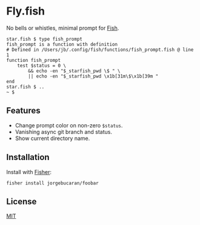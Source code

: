 # Fly.fish

No bells or whistles, minimal prompt for [Fish](https://fishshell.com).

```console
star.fish $ type fish_prompt
fish_prompt is a function with definition
# Defined in /Users/jb/.config/fish/functions/fish_prompt.fish @ line 1
function fish_prompt
    test $status = 0 \
        && echo -en "$_starfish_pwd \$ " \
        || echo -en "$_starfish_pwd \x1b[31m\$\x1b[39m "
end
star.fish $ ..
~ $
```

## Features

- Change prompt color on non-zero `$status`.
- Vanishing async git branch and status.
- Show current directory name.

## Installation

Install with [Fisher](https://github.com/jorgebucaran/fisher):

```console
fisher install jorgebucaran/foobar
```

## License

[MIT](LICENSE.md)
